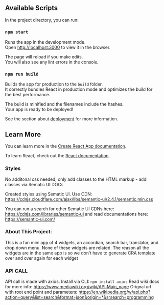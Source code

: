 ## Available Scripts

In the project directory, you can run:

### `npm start`

Runs the app in the development mode.\
Open [http://localhost:3000](http://localhost:3000) to view it in the browser.

The page will reload if you make edits.\
You will also see any lint errors in the console.


### `npm run build`

Builds the app for production to the `build` folder.\
It correctly bundles React in production mode and optimizes the build for the best performance.

The build is minified and the filenames include the hashes.\
Your app is ready to be deployed!

See the section about [deployment](https://facebook.github.io/create-react-app/docs/deployment) for more information.


## Learn More

You can learn more in the [Create React App documentation](https://facebook.github.io/create-react-app/docs/getting-started).

To learn React, check out the [React documentation](https://reactjs.org/).

### Styles 
No additonal css needed, only add classes to the HTML markup - add classes via Sematic UI DOCs

Created styles using Sematic UI. Use CDN: https://cdnjs.cloudflare.com/ajax/libs/semantic-ui/2.4.1/semantic.min.css

You can run a search for other Sematic UI CDNs here: https://cdnjs.com/libraries/semantic-ui and read documentations here: https://semantic-ui.com/


### About This Project:
This is a fun mini app of 4 widgets, an accordian, search bar, translator, and drop down menu. None of these widgets are related. The reason all the widgets are in the same app is so we don't have to generate CRA template over and over again for each widget

### API CALL
API call is made with axios. Install via CLI:
``` npm install axios ```
Read wiki docs for more info: https://www.mediawiki.org/wiki/API:Main_page
Orignal url with root end point and parameters: https://en.wikipedia.org/w/api.php?action=query&list=search&format=json&origin=*&srsearch=programming






